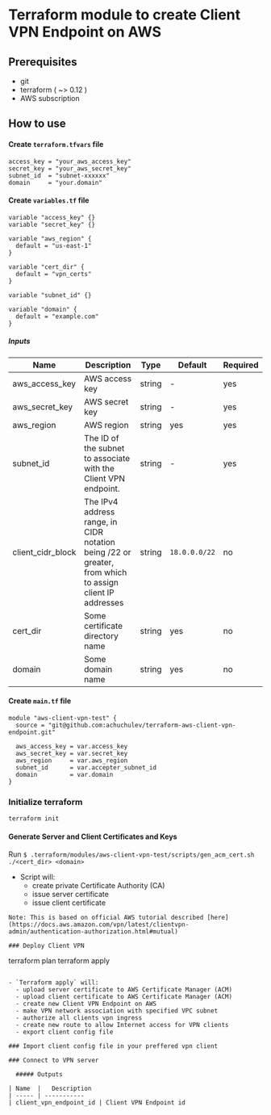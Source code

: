 # Terraform module to create Client VPN Endpoint on AWS

## Prerequisites

- git
- terraform ( ~> 0.12 )
- AWS subscription

## How to use

#### Create `terraform.tfvars` file

```
access_key = "your_aws_access_key"
secret_key = "your_aws_secret_key"
subnet_id  = "subnet-xxxxxx"
domain     = "your.domain"
```

#### Create `variables.tf` file

```
variable "access_key" {}
variable "secret_key" {}

variable "aws_region" {
  default = "us-east-1"
}

variable "cert_dir" {
  default = "vpn_certs"
}

variable "subnet_id" {}

variable "domain" {
  default = "example.com"
}
```

##### Inputs

| Name  |	Description |	Type |  Default |	Required
| ----- | ----------- | ---- |  ------- | --------
| aws_access_key | AWS access key | string  | - | yes
| aws_secret_key | AWS secret key | string  | - | yes
| aws_region | AWS region | string  | yes | yes
| subnet_id | The ID of the subnet to associate with the Client VPN endpoint. | string  | - | yes
| client_cidr_block | The IPv4 address range, in CIDR notation being /22 or greater, from which to assign client IP addresses | string  | `18.0.0.0/22` | no
| cert_dir | Some certificate directory name | string | yes | no
| domain | Some domain name | string  | yes | no


#### Create `main.tf` file

```
module "aws-client-vpn-test" {
  source = "git@github.com:achuchulev/terraform-aws-client-vpn-endpoint.git"

  aws_access_key = var.access_key
  aws_secret_key = var.secret_key
  aws_region     = var.aws_region
  subnet_id      = var.accepter_subnet_id
  domain         = var.domain
}

```

### Initialize terraform 

```
terraform init
```

#### Generate Server and Client Certificates and Keys

Run `$ .terraform/modules/aws-client-vpn-test/scripts/gen_acm_cert.sh ./<cert_dir> <domain>`

- Script will:
  - create private Certificate Authority (CA)
  - issue server certificate
  - issue client certificate

```
Note: This is based on official AWS tutorial described [here](https://docs.aws.amazon.com/vpn/latest/clientvpn-admin/authentication-authorization.html#mutual)

### Deploy Client VPN

```
terraform plan
terraform apply
```

- `Terraform apply` will:
  - upload server certificate to AWS Certificate Manager (ACM)
  - upload client certificate to AWS Certificate Manager (ACM)
  - create new Client VPN Endpoint on AWS 
  - make VPN network association with specified VPC subnet
  - authorize all clients vpn ingress
  - create new route to allow Internet access for VPN clients
  - export client config file

### Import client config file in your preffered vpn client

### Connect to VPN server

  ##### Outputs

| Name  |	Description 
| ----- | ----------- 
| client_vpn_endpoint_id | Client VPN Endpoint id
